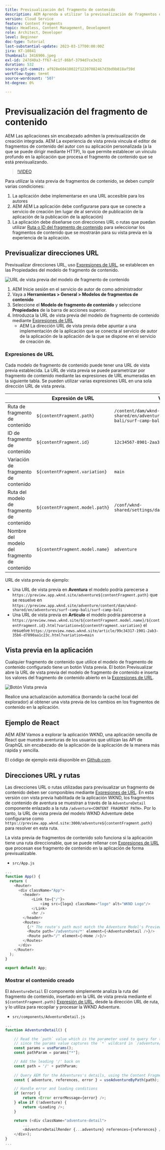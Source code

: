 ```yaml
---
title: Previsualización del fragmento de contenido
description: AEM Aprenda a utilizar la previsualización de fragmentos de contenido para todos los autores a fin de ver rápidamente cómo los cambios de contenido afectan a sus experiencias sin encabezado de la.
version: Cloud Service
feature: Content Fragments
topic: Headless, Content Management, Development
role: Architect, Developer
level: Beginner
doc-type: Tutorial
last-substantial-update: 2023-03-17T00:00:00Z
jira: KT-10841
thumbnail: 3416906.jpeg
exl-id: 247d40a3-ff67-4c1f-86bf-3794d7ce3e32
duration: 532
source-git-commit: af928e60410022f12207082467d3bd9b818af59d
workflow-type: tm+mt
source-wordcount: '507'
ht-degree: 0%

---
```


# Previsualización del fragmento de contenido

AEM Las aplicaciones sin encabezado admiten la previsualización de creación integrada. AEM La experiencia de vista previa vincula el editor de fragmentos de contenido del autor con su aplicación personalizada (a la que se puede dirigir mediante HTTP), lo que permite establecer un vínculo profundo en la aplicación que procesa el fragmento de contenido que se está previsualizando.

>[!VIDEO](https://video.tv.adobe.com/v/3416906?quality=12&learn=on)

Para utilizar la vista previa de fragmentos de contenido, se deben cumplir varias condiciones:

1. La aplicación debe implementarse en una URL accesible para los autores
1. AEM AEM La aplicación debe configurarse para que se conecte a servicio de creación (en lugar de al servicio de publicación de la aplicación de la publicación de la aplicación)
1. La aplicación debe diseñarse con direcciones URL o rutas que puedan utilizar [Ruta o ID del fragmento de contenido](#url-expressions) para seleccionar los fragmentos de contenido que se mostrarán para su vista previa en la experiencia de la aplicación.

## Previsualizar direcciones URL

Previsualizar direcciones URL, uso [Expresiones de URL](#url-expressions), se establecen en las Propiedades del modelo de fragmento de contenido.

![URL de vista previa del modelo de fragmento de contenido](./assets/preview/cf-model-preview-url.png)

1. AEM Inicie sesión en el servicio de autor de como administrador
1. Vaya a __Herramientas > General > Modelos de fragmentos de contenido__
1. Seleccione el __Modelo de fragmento de contenido__ y seleccione __Propiedades__ de la barra de acciones superior.
1. Introduzca la URL de vista previa del modelo de fragmento de contenido mediante [Expresiones de URL](#url-expressions)
   + AEM La dirección URL de vista previa debe apuntar a una implementación de la aplicación que se conecta al servicio de autor de la aplicación de la aplicación de la que se dispone en el servicio de creación de.

### Expresiones de URL

Cada modelo de fragmento de contenido puede tener una URL de vista previa establecida. La URL de vista previa se puede parametrizar por fragmento de contenido mediante las expresiones de URL enumeradas en la siguiente tabla. Se pueden utilizar varias expresiones URL en una sola dirección URL de vista previa.

|                                         | Expresión de URL | Valor |
| --------------------------------------- | ----------------------------------- | ----------- |
| Ruta de fragmento de contenido | `${contentFragment.path}` | `/content/dam/wknd-shared/en/adventures/surf-camp-bali/surf-camp-bali` |
| ID de fragmento de contenido | `${contentFragment.id}` | `12c34567-8901-2aa3-45b6-d7890aa1c23c` |
| Variación de fragmento de contenido | `${contentFragment.variation}` | `main` |
| Ruta del modelo de fragmento de contenido | `${contentFragment.model.path}` | `/conf/wknd-shared/settings/dam/cfm/models/adventure` |
| Nombre del modelo del fragmento de contenido | `${contentFragment.model.name}` | `adventure` |

URL de vista previa de ejemplo:

+ Una URL de vista previa en __Aventura__ el modelo podría parecerse a `https://preview.app.wknd.site/adventure${contentFragment.path}` que se resuelve en `https://preview.app.wknd.site/adventure/content/dam/wknd-shared/en/adventures/surf-camp-bali/surf-camp-bali`
+ Una URL de vista previa en __Artículo__ el modelo podría parecerse a `https://preview.news.wknd.site/${contentFragment.model.name}/${contentFragment.id}.html?variation=${contentFragment.variation}` el resuelve `https://preview.news.wknd.site/article/99c34317-1901-2ab3-35b6-d7890aa1c23c.html?variation=main`

## Vista previa en la aplicación

Cualquier fragmento de contenido que utilice el modelo de fragmento de contenido configurado tiene un botón Vista previa. El botón Previsualizar abre la URL de vista previa del modelo de fragmento de contenido e inserta los valores del fragmento de contenido abierto en la [Expresiones de URL](#url-expressions).

![Botón Vista previa](./assets/preview/preview-button.png)

Realice una actualización automática (borrando la caché local del explorador) al obtener una vista previa de los cambios en los fragmentos de contenido en la aplicación.

## Ejemplo de React

AEM AEM Vamos a explorar la aplicación WKND, una aplicación sencilla de React que muestra aventuras de los usuarios que utilizan las API de GraphQL sin encabezado de la aplicación de la aplicación de la manera más rápida y sencilla.

El código de ejemplo está disponible en [Github.com](https://github.com/adobe/aem-guides-wknd-graphql/tree/main/preview-tutorial).

## Direcciones URL y rutas

Las direcciones URL o rutas utilizadas para previsualizar un fragmento de contenido deben ser componibles mediante [Expresiones de URL](#url-expressions). En esta versión con vista previa habilitada de la aplicación WKND, los fragmentos de contenido de aventura se muestran a través de la `AdventureDetail` componente enlazado a la ruta `/adventure<CONTENT FRAGMENT PATH>`. Por lo tanto, la URL de vista previa del modelo WKND Adventure debe configurarse como `https://preview.app.wknd.site:3000/adventure${contentFragment.path}` para resolver en esta ruta.

La vista previa de fragmentos de contenido solo funciona si la aplicación tiene una ruta direccionable, que se puede rellenar con [Expresiones de URL](#url-expressions) que procesan ese fragmento de contenido en la aplicación de forma previsualizable.

+ `src/App.js`

```javascript
...
function App() {
  return (
    <Router>
      <div className="App">
        <header>
            <Link to={"/"}>
                <img src={logo} className="logo" alt="WKND Logo"/>
            </Link>        
            <hr />
        </header>
        <Routes>
          {/* The route's path must match the Adventure Model's Preview URL expression. In React since the path has `/` you must use wildcards to match instead of the usual `:path` */}
          <Route path='/adventure/*' element={<AdventureDetail />}/>
          <Route path="/" element={<Home />}/>
        </Routes>
      </div>
    </Router>
  );
}

export default App;
```

### Mostrar el contenido creado

El `AdventureDetail` El componente simplemente analiza la ruta del fragmento de contenido, insertado en la URL de vista previa mediante el `${contentFragment.path}` [Expresión de URL](#url-expressions), desde la dirección URL de ruta, y lo utiliza para recopilar y procesar la WKND Adventure.

+ `src/components/AdventureDetail.js`

```javascript
...
function AdventureDetail() {

    // Read the `path` value which is the parameter used to query for the adventure's details
    // since the params value captures the `*` wildcard in `/adventure/*`, or everything after the first `/` in the Content Fragment path.
    const params = useParams();
    const pathParam = params["*"];

    // Add the leading '/' back on 
    const path = '/' + pathParam;
    
    // Query AEM for the Adventures's details, using the Content Fragment's `path`
    const { adventure, references, error } = useAdventureByPath(path);

    // Handle error and loading conditions
    if (error) {
        return <Error errorMessage={error} />;
    } else if (!adventure) {
        return <Loading />;
    }

    return (<div className="adventure-detail">
        ...
        <AdventureDetailRender {...adventure} references={references} />
    </div>);
}
...
```
